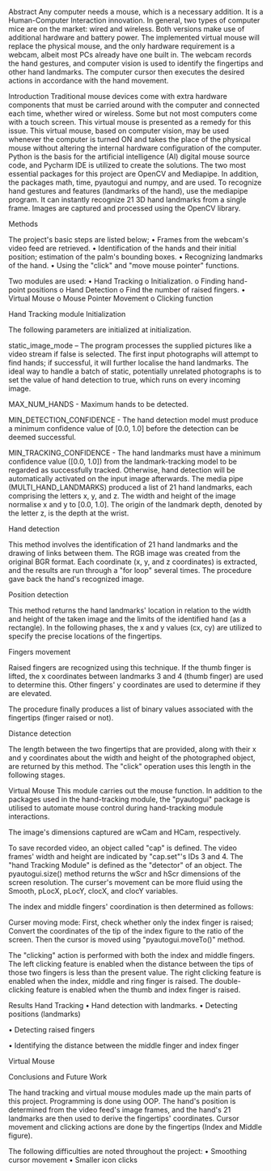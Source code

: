 Abstract 
Any computer needs a mouse, which is a necessary addition. It is a Human-Computer Interaction innovation. In general, two types of computer mice are on the market: wired and wireless. Both versions make use of additional hardware and battery power. The implemented virtual mouse will replace the physical mouse, and the only hardware requirement is a webcam, albeit most PCs already have one built in. The webcam records the hand gestures, and computer vision is used to identify the fingertips and other hand landmarks. The computer cursor then executes the desired actions in accordance with the hand movement.

Introduction
Traditional mouse devices come with extra hardware components that must be carried around with the computer and connected each time, whether wired or wireless. Some but not most computers come with a touch screen. This virtual mouse is presented as a remedy for this issue. This virtual mouse, based on computer vision, may be used whenever the computer is turned ON and takes the place of the physical mouse without altering the internal hardware configuration of the computer.
Python is the basis for the artificial intelligence (AI) digital mouse source code, and Pycharm IDE is utilized to create the solutions. The two most essential packages for this project are OpenCV and Mediapipe. In addition, the packages math, time, pyautogui and numpy, and are used. To recognize hand gestures and features (landmarks of the hand), use the mediapipe program. It can instantly recognize 21 3D hand landmarks from a single frame. Images are captured and processed using the OpenCV library.


Methods 

The project's basic steps are listed below;
•	Frames from the webcam's video feed are retrieved.
•	Identification of the hands and their initial position; estimation of the palm's bounding boxes.
•	Recognizing landmarks of the hand.
•	Using the "click" and "move mouse pointer" functions.

Two modules are used: 
•	Hand Tracking 
o	Initialization.
o	Finding hand-point positions 
o	Hand Detection
o	Find the number of raised fingers.
•	Virtual Mouse 
o	Mouse Pointer Movement 
o	Clicking function



Hand Tracking module
Initialization
 
The following parameters are initialized at initialization.

static_image_mode – The program processes the supplied pictures like a video stream if false is selected. The first input photographs will attempt to find hands; if successful, it will further localise the hand landmarks. The ideal way to handle a batch of static, potentially unrelated photographs is to set the value of hand detection to true, which runs on every incoming image.

MAX_NUM_HANDS - Maximum hands to be detected.

MIN_DETECTION_CONFIDENCE - The hand detection model must produce a minimum confidence value of [0.0, 1.0] before the detection can be deemed successful.

MIN_TRACKING_CONFIDENCE - The hand landmarks must have a minimum confidence value ([0.0, 1.0]) from the landmark-tracking model to be regarded as successfully tracked. Otherwise, hand detection will be automatically activated on the input image afterwards.
The media pipe (MULTI_HAND_LANDMARKS) produced a list of 21 hand landmarks, each comprising the letters x, y, and z. The width and height of the image normalise x and y to [0.0, 1.0]. The origin of the landmark depth, denoted by the letter z, is the depth at the wrist.


Hand detection
 
This method involves the identification of 21 hand landmarks and the drawing of links between them. The RGB image was created from the original BGR format. Each coordinate (x, y, and z coordinates) is extracted, and the results are run through a "for loop" several times. The procedure gave back the hand's recognized image.



Position detection
 
 
This method returns the hand landmarks' location in relation to the width and height of the taken image and the limits of the identified hand (as a rectangle). In the following phases, the x and y values (cx, cy) are utilized to specify the precise locations of the fingertips.





Fingers movement
 
Raised fingers are recognized using this technique. If the thumb finger is lifted, the x coordinates between landmarks 3 and 4 (thumb finger) are used to determine this. Other fingers' y coordinates are used to determine if they are elevated.
 
The procedure finally produces a list of binary values associated with the fingertips (finger raised or not).
 


Distance detection
 
The length between the two fingertips that are provided, along with their x and y coordinates about the width and height of the photographed object, are returned by this method. The "click" operation uses this length in the following stages.
















Virtual Mouse
This module carries out the mouse function. In addition to the packages used in the hand-tracking module, the "pyautogui" package is utilised to automate mouse control during hand-tracking module interactions.

 
The image's dimensions captured are wCam and HCam, respectively.

 

To save recorded video, an object called "cap" is defined. The video frames' width and height are indicated by "cap.set"'s IDs 3 and 4.
The "hand Tracking Module" is defined as the "detector" of an object. The pyautogui.size() method returns the wScr and hScr dimensions of the screen resolution. The curser's movement can be more fluid using the Smooth, pLocX, pLocY, clocX, and clocY variables.




The index and middle fingers' coordination is then determined as follows:
 
Curser moving mode:
First, check whether only the index finger is raised; Convert the coordinates of the tip of the index figure to the ratio of the screen. Then the cursor is moved using "pyautogui.moveTo()" method.
 

The "clicking" action is performed with both the index and middle fingers. The left clicking feature is enabled when the distance between the tips of those two fingers is less than the present value. The right clicking feature is enabled when the index, middle and ring finger is raised. The double-clicking feature is enabled when the thumb and index finger is raised.
 

Results
Hand Tracking
•	Hand detection with landmarks.
•	Detecting positions (landmarks)
 
 
 

•	Detecting raised fingers
 
 
 







•	Identifying the distance between the middle finger and index finger
 

Virtual Mouse 



Conclusions and Future Work

The hand tracking and virtual mouse modules made up the main parts of this project. Programming is done using OOP. The hand's position is determined from the video feed's image frames, and the hand's 21 landmarks are then used to derive the fingertips' coordinates. Cursor movement and clicking actions are done by the fingertips (Index and Middle figure).

The following difficulties are noted throughout the project:
•	Smoothing cursor movement
•	Smaller icon clicks
